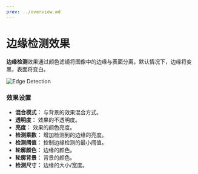 ```yaml
---
prev: ../overview.md
---
```


# 边缘检测效果

**边缘检测**效果通过颜色滤镜将图像中的边缘与表面分离。默认情况下，边缘将变黑，表面将变白。

![Edge Detection](/wallpaper-engine-docs/img/effects/Edge_detection.png)

### 效果设置

* **混合模式：** 与背景的效果混合方式。
* **透明度：** 效果的不透明度。
* **亮度：** 效果的颜色亮度。
* **检测乘数：** 增加检测到的边缘的亮度。
* **检测阈值：** 控制边缘检测的最小阈值。
* **轮廓颜色：** 边缘的颜色。
* **轮廓背景：** 背景的颜色。
* **检测尺寸：** 边缘的大小/宽度。